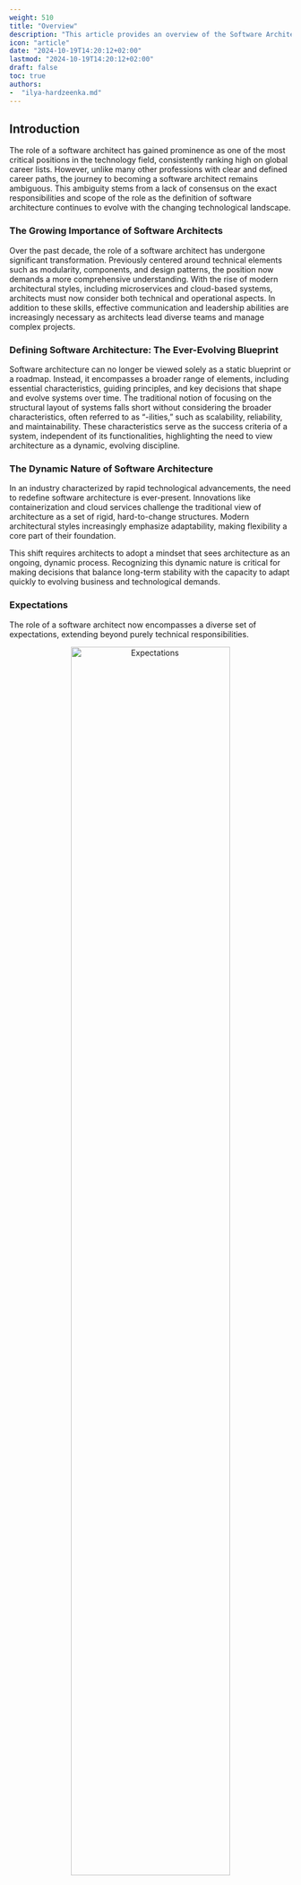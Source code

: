 ```yaml
---
weight: 510
title: "Overview"
description: "This article provides an overview of the Software Architecture role, including expectations, required skills, and responsibilities."
icon: "article"
date: "2024-10-19T14:20:12+02:00"
lastmod: "2024-10-19T14:20:12+02:00"
draft: false
toc: true
authors:
-  "ilya-hardzeenka.md"
---
```

## Introduction

The role of a software architect has gained prominence as one of the most critical positions in the technology field, consistently ranking high on global career lists. However, unlike many other professions with clear and defined career paths, the journey to becoming a software architect remains ambiguous. This ambiguity stems from a lack of consensus on the exact responsibilities and scope of the role as the definition of software architecture continues to evolve with the changing technological landscape.

### The Growing Importance of Software Architects

Over the past decade, the role of a software architect has undergone significant transformation. Previously centered around technical elements such as modularity, components, and design patterns, the position now demands a more comprehensive understanding. With the rise of modern architectural styles, including microservices and cloud-based systems, architects must now consider both technical and operational aspects. In addition to these skills, effective communication and leadership abilities are increasingly necessary as architects lead diverse teams and manage complex projects.

### Defining Software Architecture: The Ever-Evolving Blueprint

Software architecture can no longer be viewed solely as a static blueprint or a roadmap. Instead, it encompasses a broader range of elements, including essential characteristics, guiding principles, and key decisions that shape and evolve systems over time. The traditional notion of focusing on the structural layout of systems falls short without considering the broader characteristics, often referred to as “-ilities,” such as scalability, reliability, and maintainability. These characteristics serve as the success criteria of a system, independent of its functionalities, highlighting the need to view architecture as a dynamic, evolving discipline.

### The Dynamic Nature of Software Architecture

In an industry characterized by rapid technological advancements, the need to redefine software architecture is ever-present. Innovations like containerization and cloud services challenge the traditional view of architecture as a set of rigid, hard-to-change structures. Modern architectural styles increasingly emphasize adaptability, making flexibility a core part of their foundation.

This shift requires architects to adopt a mindset that sees architecture as an ongoing, dynamic process. Recognizing this dynamic nature is critical for making decisions that balance long-term stability with the capacity to adapt quickly to evolving business and technological demands.

### Expectations

The role of a software architect now encompasses a diverse set of expectations, extending beyond purely technical responsibilities.

<center>
   <img align="center" src="../../../images/role/overview.expectations.drawio.png" alt="Expectations" width="75%" height="75%"/>
</center>

**Key expectations include**:

1. **Making Architecture Decisions**: Architects must define the guiding principles and constraints that help development teams make informed choices.
2. **Continually Analyzing the Architecture**: This involves assessing how well the architecture remains viable as technologies and business needs change.
3. **Keeping Current with Trends**: Architects must stay informed about the latest technological advancements and methodologies to make long-lasting decisions.
4. **Ensuring Compliance**: Monitoring that development teams adhere to architectural guidelines and design principles is essential for consistency.
5. **Diverse Experience and Exposure**: A broad understanding of multiple technologies and platforms is crucial in today’s heterogeneous environments.
6. **Possessing Business Domain Knowledge**: Effective architects should have sufficient expertise in the relevant business domain to align the architecture with business needs.
7. **Possessing Interpersonal Skills**: Communication, leadership, and conflict resolution are as vital as technical knowledge for architects.
8. **Understanding and Navigating Politics**: Architects often face challenges in gaining buy-in for their decisions, making negotiation skills and political awareness crucial.

## Defining the Role of a Software Architect

Software architects often find themselves at the intersection of technology and business. They are responsible for understanding the broader context of the system they are designing and ensuring that it meets immediate functional needs and long-term strategic goals. This involves taking a holistic project view while managing detailed technical aspects and balancing innovation with practical considerations.

### Core Responsibilities

The core responsibilities of a software architect extend far beyond merely designing software systems. These responsibilities encompass stakeholder management, creating architectural blueprints, ensuring the implementation aligns with the architecture, and addressing quality attributes. Chapter 5 of *Software Systems Architecture* details these core responsibilities, which define the role of the software architect as a central figure in bridging the gap between business needs and technical execution. Let’s explore each responsibility in more depth.

<center>
   <img align="center" src="../../../images/role/overview.responsibilities.drawio.png" alt="Responsibilities" width="75%" height="75%"/>
</center>

##### **1. Identifying and Engaging Stakeholders**

Stakeholders are individuals or groups vested in the system, including business leaders, end-users, developers, security teams, and IT operations. A software architect must:

* **Identify All Relevant Stakeholders**: Architects are responsible for identifying all key stakeholders, ensuring that everyone affected by or contributing to the system is considered. This identification process involves mapping out who will interact with or depend on the system. Missing key stakeholders early on can lead to critical issues later in the project, such as unmet requirements or unexpected constraints.
* **Engage Stakeholders Effectively**: Engaging stakeholders involves facilitating discussions, workshops, and meetings to capture their concerns and expectations. Architects use various tools, such as interviews, surveys, and requirements-gathering sessions, to build a comprehensive picture of what the system needs to achieve. This engagement must continue throughout the project lifecycle as stakeholder expectations often evolve.
* **Manage Stakeholder Expectations and Conflicts**: Different stakeholders often have competing interests and conflicting requirements. For instance, business executives may prioritize time-to-market and functionality, while developers and IT staff may emphasize maintainability and security. Architects need strong negotiation and communication skills to balance these conflicts, ensuring the system meets the organization’s strategic goals without neglecting critical technical and operational considerations.

##### **2. Understanding and Capturing Stakeholder Concerns**

Stakeholder concerns are the driving force behind all architectural decisions. These concerns can include functional requirements (like specific features) and non-functional requirements (like performance, security, and scalability). Effective management of these concerns is crucial to delivering a system that meets stakeholder needs. A software architect must:

* **Capture and Document Requirements**: Architects must gather and document requirements from stakeholders in a structured and comprehensive manner. This includes distinguishing between functional and non-functional requirements and understanding the underlying motivations for each requirement. Stakeholder concerns should be mapped to specific quality attributes, such as performance, resilience, or usability.
* **Identify and Prioritize Key Concerns**: Documenting stakeholder requirements is not enough. Architects must also prioritize these concerns based on factors such as business value, urgency, and risk. This prioritization guides the architecture's focus, ensuring that the most critical aspects receive adequate attention and resources.
* **Translate Concerns into Architectural Drivers**: Architects translate stakeholder concerns into architectural drivers, which shape the system’s design. These drivers guide critical architectural decisions like selecting technology stacks, integration approaches, and security protocols. For example, a concern about data privacy might lead to selecting encryption standards and access control mechanisms as key architectural elements.

##### **3. Making Architecture Decisions**

A central part of the software architect’s role is making informed decisions about architecture that balance business needs, technical constraints, and stakeholder expectations. This involves deeply understanding trade-offs, assessing risks, and selecting appropriate design patterns and technologies.

* **Evaluating Options and Making Trade-Offs**: Architects often face competing requirements or constraints, such as choosing between scalability and cost or security and usability. Making trade-offs is an essential skill for architects. They must evaluate each option's pros and cons and consider their choices' long-term impact on the system’s maintainability, performance, and adaptability. For example, an architect might choose a microservices architecture for scalability but must account for the increased complexity in communication and deployment.

* **Choosing Appropriate Technologies and Patterns**: Architects are responsible for selecting technologies, frameworks, and architectural patterns that best fit the project’s needs. They must consider factors like team expertise, technology maturity, support, and alignment with organizational standards. The choices made here affect the system’s long-term sustainability and flexibility.

* **Confirming Decisions with Appropriate Stakeholders**: Architectural decisions often have significant implications for various stakeholders, including development teams, product managers, and business leaders. Architects should actively involve these stakeholders to ensure alignment and obtain feedback before finalizing decisions. This collaborative approach helps validate the choices made and increases buy-in, reducing potential friction during implementation.

* **Documenting Decisions and Rationales**: It’s not enough to make decisions; architects must also document them. Documenting the rationale behind decisions helps stakeholders understand the reasoning and trade-offs considered. It also provides a reference point for future changes or onboarding new team members.

* **Managing Risks and Uncertainties**: Every architectural decision carries inherent risks, such as adopting a new technology or pattern that may not yet be proven at scale. Architects must assess these risks, plan mitigation strategies, and be prepared to revise their decisions if new information comes to light.

##### **4. Creating and Owning the Architecture Description (AD)**

The Architecture Description (AD) is a formal system blueprint, capturing its structure, components, interactions, and behaviors. This description is a primary communication tool between the architect, stakeholders, and development teams. A software architect’s responsibilities related to the AD include:

* **Defining Architectural Views and Perspectives**: The AD comprises different architectural views, each addressing specific stakeholder concerns. These views might include functional, deployment, operational, and information views. Each view provides a focused description of a particular aspect of the architecture. Additionally, architects apply architectural perspectives like security, performance, and scalability across these views to address cross-cutting quality attributes.
* **Documenting Key Design Decisions**: Architects must capture critical design decisions and their rationales within the AD. This includes documenting why certain technologies or frameworks were chosen, what trade-offs were made, and how specific requirements are addressed. This transparency is crucial for maintaining consistency and understanding as the project evolves.
* **Creating Models and Diagrams**: Architects often use models and diagrams to represent the system’s architecture visually. These models help communicate the architecture’s structure to stakeholders and provide a clear understanding of component interactions, data flows, and runtime behaviors. Common modeling techniques include UML diagrams, flowcharts, and sequence diagrams.

##### **5. Leading the Implementation of the Architecture**

Architects are not only responsible for defining the architecture but also for ensuring that it is correctly implemented. This requires ongoing involvement with the development team, guiding them as they build and deploy the system. A software architect must:

* **Provide Technical Leadership and Guidance**: Architects act as technical leaders, offering guidance to the development team and resolving technical challenges. They work closely with development leads to ensure the implementation aligns with the architectural blueprint. This leadership role includes making critical technical decisions, setting coding standards, and advising on best practices.
* **Participate in Code Reviews and Technical Assessments**: Architects often participate in code reviews and technical assessments to ensure that the development team adheres to architectural standards. These reviews allow architects to identify potential deviations from the architecture, assess code quality, and address issues early in the development process.
* **Maintain Architectural Integrity Amid Change**: As projects progress, changes in requirements, technology, or stakeholder priorities are inevitable. Architects are responsible for managing these changes while maintaining the system's architectural integrity. They must be flexible enough to adapt to new information or constraints without losing sight of the overall architectural vision.
* **Coordinate with Cross-Functional Teams**: Successful architecture implementation requires collaboration with cross-functional teams, including quality assurance, security, and operations. Architects work with these teams to integrate their feedback into the system’s design and address their specific concerns. For example, architects may collaborate with security teams to ensure that security measures are implemented correctly and validated through testing.

##### **6. Ensuring Quality and Meeting Non-Functional Requirements**

The architect ensures the system meets essential non-functional requirements or quality attributes. These attributes often include performance, security, reliability, usability, and scalability. Addressing these quality attributes requires a proactive and structured approach. Architects must:

* **Establish and Monitor Quality Metrics**: Architects define quality metrics to assess whether the system meets its non-functional requirements. For example, they might establish performance benchmarks, security standards, or usability goals. Architects monitor these metrics throughout development to identify potential issues and refine the design as needed.
* **Plan for Scalability and Flexibility**: Scalability is a crucial quality attribute, especially for systems expected to handle growing user bases or increased workloads. Architects design systems with scalability in mind, choosing architectures and technologies that can accommodate growth without requiring major rework.
* **Address Security and Compliance Requirements**: Security is a cross-cutting concern that impacts every system design aspect. Architects are responsible for embedding security measures into the architecture, selecting appropriate security protocols, and ensuring compliance with industry standards and regulations. This proactive approach helps to mitigate security risks and maintain the system’s integrity.
* **Optimize for Performance and Reliability**: Performance and reliability are essential for delivering a high-quality user experience. Architects must design systems that can handle peak loads, minimize latency, and recover gracefully from failures. This includes planning for redundancy, failover mechanisms, and disaster recovery.

##### **7. Leading Innovation and Adapting to Change**

One of the most vital roles of a software architect is leading innovation and adapting to the ever-evolving technological landscape. Architects must be forward-looking and proactive in identifying new technologies, methodologies, and trends to add value to their organization’s projects.

* **Encouraging Innovation**: Architects are uniquely positioned to drive innovation within the development team. This involves promoting the exploration of new technologies, encouraging the adoption of new tools and practices, and facilitating experiments that can lead to more efficient or effective solutions. Innovation is not just about implementing new technologies but finding better ways to meet business goals and enhance system quality.
* **Staying Current with Industry Trends**: Architects must continually stay informed about emerging technologies and evolving best practices in software development. This includes keeping up with trends like cloud computing, DevOps, microservices, AI/ML, blockchain, and more. By staying updated, architects can evaluate new approaches and incorporate them where appropriate.
* **Adapting to Changing Business and Technical Requirements**: Business requirements often change, and new technological constraints can emerge during a project. Architects must remain flexible and willing to adapt the architecture to accommodate these changes without compromising the system’s integrity. This involves being open to refactoring and redesigning parts of the system to keep it aligned with evolving needs.
* **Managing Technical Debt and Future-Proofing**: Innovation must be balanced with sustainability. Architects ensure innovations do not introduce excessive complexity or technical debt. They must also design systems that are adaptable to future changes, minimizing obsolescence risks.

### Skills and Expertise

A successful software architect requires more than a deep understanding of technical concepts and methodologies. Software architects must possess unique technical knowledge, strategic thinking, leadership skills, and strong interpersonal abilities. These skills allow them to bridge the gap between stakeholders’ expectations and the development team’s execution, ensuring that the architecture aligns with business and technical goals.

<center>
   <img align="center" src="../../../images/role/overview.skills.drawio.png" alt="Skills" width="75%" height="75%"/>
</center>

##### **1. Technical Expertise**

Technical expertise is the foundation of a software architect’s skill set. Architects must have a broad and deep understanding of software development principles, technologies, frameworks, and patterns. However, technical knowledge alone is not enough; architects must also be able to apply this knowledge to design systems that meet stakeholder needs and quality attributes. Critical aspects of technical expertise include:

* **Proficiency in Software Design and Architecture Patterns**: Architects must be well-versed in various software architecture patterns, such as microservices, event-driven architecture, layered architecture, and serverless models. This knowledge helps them select the appropriate patterns based on the project’s requirements, constraints, and scalability goals.
* **Understanding of Programming Languages and Frameworks**: Although software architects are not typically responsible for writing large amounts of code, they must be proficient in multiple programming languages and development frameworks. This allows them to make informed decisions about which technologies to use and to communicate effectively with developers about technical implementation.
* **Knowledge of Databases and Data Management**: Modern software systems often rely on complex data structures and large volumes of data. Architects must understand data modeling, database design, and data management strategies to ensure the system handles data efficiently, securely, and reliably.
* **Familiarity with Emerging Technologies**: Software architects must stay updated on new and emerging technologies, such as artificial intelligence (AI), machine learning (ML), blockchain, Internet of Things (IoT), and cloud-native architectures. This awareness helps them recommend technologies that offer competitive advantages or meet evolving business needs.
* **Security and Compliance Awareness**: Given the increasing emphasis on data protection and security, architects need a solid understanding of cybersecurity principles and compliance regulations, such as GDPR, HIPAA, and PCI-DSS. They should know how to incorporate security measures into the architecture and stay aware of emerging threats and vulnerabilities.

##### **2. Strategic Thinking and Decision-Making**

Software architects are not just technical experts; they are also strategic thinkers. They must be able to see the “big picture” and make decisions that align the architecture with the organization’s long-term goals and strategic priorities. This requires strong analytical and decision-making skills:

* **Long-Term Vision and Planning**: Architects must anticipate future growth, scalability needs, and technological advancements. This forward-looking approach helps them design systems that remain relevant and adaptable to changing business requirements and market trends.
* **Risk Assessment and Mitigation**: Architects need to assess risks proactively, identifying potential technical challenges, performance bottlenecks, or security vulnerabilities. They must develop strategies to mitigate these risks while balancing technical constraints with business priorities.
* **Making Trade-Offs and Prioritizing Requirements**: Architects face conflicting requirements and constraints in every project. For example, stakeholders may want high performance, robust security, and rapid delivery—all within a limited budget. Architects must be skilled at making trade-offs between competing priorities and balancing cost, quality, and timelines to deliver the best possible solution.
* **Adapting to Change**: Architects need the flexibility to adapt their designs and strategies based on evolving business needs, stakeholder feedback, or new technological developments. This adaptability allows them to respond effectively to changing requirements without compromising the system’s quality or integrity.

##### **3. Leadership and Mentorship**

A crucial part of an architect’s role involves leading and mentoring the development team. Architects provide direction, offer technical guidance, and serve as role models for junior developers. Leadership skills are essential for architects to inspire confidence and gain the trust of their teams. Important leadership qualities include:

* **Providing Clear Direction and Guidance**: Architects must communicate the architectural vision clearly and ensure the development team understands the system’s goals, principles, and constraints. This includes setting coding standards, defining best practices, and establishing guidelines for design and implementation.
* **Mentoring and Coaching Team Members**: Architects often act as mentors, helping developers enhance their skills and grow in their roles. They share their experience and knowledge, guiding team members in solving technical challenges and adopting best practices. This mentorship helps foster a culture of continuous improvement and learning.
* **Facilitating Collaboration and Teamwork**: Architects promote collaboration between team members and foster a culture of openness and cooperation. This includes resolving conflicts, encouraging knowledge sharing, and ensuring everyone’s contributions are valued.
* **Handling Technical Disputes and Conflicts**: When technical disagreements arise within the team, architects often serve as the final arbiters. They must listen to all perspectives, evaluate the technical implications, and make informed decisions aligning with the architectural vision.

##### **4. Communication and Interpersonal Skills**

Effective communication is one of the most crucial skills for a software architect. Architects must be able to articulate complex technical ideas to various stakeholders, including business leaders, end-users, developers, testers, and operations teams. They must also be skilled at listening and understanding stakeholder concerns. Essential communication skills include:

* **Translating Technical Jargon into Business Language**: Architects often mediate between technical teams and business stakeholders. They must explain technical concepts in a way that non-technical stakeholders can understand, helping them see the value of architectural decisions and technical investments.
* **Engaging Stakeholders Effectively**: Architects need to be skilled at engaging stakeholders, gathering their requirements, and addressing their concerns. This involves conducting workshops, leading discussions, and creating clear documentation that aligns stakeholder expectations with technical realities.
* **Writing Clear and Concise Documentation**: Documentation is crucial to an architect’s job. Architects must create comprehensive and clear architecture descriptions, models, and diagrams that accurately communicate the system’s structure and design. These documents serve as blueprints for the development team and reference materials for stakeholders.
* **Listening and Empathy**: Architects must be empathetic listeners who genuinely understand stakeholder and team concerns. This skill helps them identify issues early and fosters a collaborative atmosphere where all voices are heard.

##### **5. Problem-Solving and Analytical Skills**

Software architects face various challenges and complexities, from technical constraints to stakeholder conflicts. They must possess strong problem-solving skills to address these challenges and make sound architectural decisions. Critical problem-solving abilities include:

* **Analyzing and Decomposing Complex Problems**: Architects must be skilled at breaking down complex problems into manageable components. This involves identifying the root causes of issues and evaluating multiple potential solutions to find the most effective and efficient approach.
* **Innovating and Thinking Outside the Box**: Architects must be innovative thinkers who can explore unconventional solutions and apply creative thinking to solve challenging problems. This includes experimenting with new technologies, design patterns, or methodologies to improve the system’s effectiveness.
* **Evaluating and Selecting Appropriate Solutions**: Architects are responsible for evaluating various technical options, assessing their pros and cons, and selecting the best solution based on factors such as cost, complexity, performance, and scalability.

##### **6. Business Awareness**

Software architects need to understand the business context in which they are working. This understanding helps them design systems that meet technical requirements, align with the organization’s strategic goals, and provide tangible business value. Essential business-related skills include:

* **Understanding Business Processes and Goals**: Architects must clearly understand the organization’s business processes, objectives, and challenges. This knowledge helps them design systems that solve business problems and support key strategic initiatives.
* **Evaluating ROI and Business Impact**: Architects often make decisions that have financial implications, such as choosing between a low-cost solution or investing in more scalable infrastructure. They need to be able to evaluate the return on investment (ROI) of different architectural options and communicate the business impact of their decisions.
* **Balancing Technical and Business Priorities**: Architects must balance technical requirements, such as scalability and performance, with business constraints like budget, timeline, and resource availability. They need to be able to prioritize features and initiatives based on their strategic importance to the organization.

##### **7. Adaptability and Lifelong Learning**

Software architecture is rapidly evolving, with new technologies, frameworks, and methodologies constantly emerging. Architects must be committed to lifelong learning and open to adapting their skills and knowledge to keep pace with industry trends. Critical aspects of adaptability include:

* **Staying Updated on Emerging Trends and Technologies**: Architects must stay informed about new developments in the software industry, such as advancements in cloud computing, microservices architecture, DevOps practices, and AI/ML applications. This awareness helps them recommend innovative solutions and keep their skills relevant.
* **Continuous Improvement and Self-Reflection**: Architects should regularly reflect on their work, seeking opportunities to improve and refine their approaches. This involves learning from past projects, gathering feedback from peers and stakeholders, and being open to new ideas and perspectives.
* **Adapting to Changing Project Requirements**: Architects must be flexible enough to adapt their designs and plans based on changing requirements, business needs, or stakeholder feedback. This adaptability helps them remain responsive to project changes without compromising the architecture’s integrity.

### Organizational Context

Software architects work within diverse organizational contexts, influencing their roles and responsibilities. Chapter 5 emphasizes the importance of understanding the organizational structure and adapting the architectural approach accordingly. For example:

The role of a software architect is shaped significantly by the organizational context in which they work. The size of the organization, its business model, development processes, and technological landscape all impact how an architect approaches their responsibilities. Chapter 5 highlights several common organizational contexts and provides insights into how architects can effectively adapt their roles to meet the unique demands of each environment.

##### **1. Startups and Small Teams: The Versatile Architect**

In startups and small organizations, architects often find themselves wearing multiple hats. They may simultaneously be the primary technical lead, project manager, and mentor. These environments are typically characterized by:

* **Agility and Speed**: Startups usually focus on quickly building a Minimum Viable Product (MVP), iterating based on user feedback. In this context, architects need to prioritize flexibility and simplicity in their designs, allowing for rapid changes without extensive rework. Agile methods like Scrum or Kanban are common, and architects must align their planning with these iterative cycles.
* **Hands-On Involvement**: In smaller teams, architects are not just strategists; they are often actively involved in development work. They may spend part of their time coding, debugging, or reviewing pull requests. This hands-on involvement helps them understand the codebase deeply and provides direct feedback to the team on architectural decisions.
* **Close Collaboration**: Communication is more direct and informal with smaller teams. Architects work closely with all team members, from developers to business analysts, ensuring everyone is aligned with the architectural goals. This proximity makes architects more responsive to team input and project changes.

##### **2. Large Enterprises: The Specialized Architect**

Large enterprises present a different set of challenges and opportunities for architects. These organizations often have complex IT landscapes, with multiple interconnected systems and large development teams across various departments. Here, the architect’s role involves:

* **Specialization and Division of Responsibilities**: In large organizations, software architects often specialize in specific areas such as infrastructure, domain architecture, or enterprise architecture. This division of responsibilities allows architects to focus intensely on their area while collaborating with others to maintain consistency across the broader system. Architects in these environments work within structured frameworks and may report to a Chief Architect or a centralized architecture board.
* **Governance and Standardization**: Large enterprises significantly emphasize standardization and governance. Architects are responsible for defining and enforcing architectural standards, ensuring that different teams and systems follow the same guidelines. This includes creating standardized documentation templates, coding conventions, and security protocols.
* **Enterprise Alignment**: In large enterprises, software architects must align their work with the organization’s broader goals. This includes adhering to the enterprise architecture strategy, which ensures that all software solutions contribute to the organization’s long-term vision. Architects frequently engage with enterprise architects and business leaders to understand strategic priorities and translate them into system designs.

##### **3. Outsourced and Vendor-Driven Projects: The Collaborative Architect**

Organizations often rely on third-party vendors to develop specific components or integrate external systems. In these cases, architects need to manage internal stakeholders, external partners, and vendors. Key aspects of this context include:

* **Vendor Coordination and Oversight**: Architects must ensure that vendor solutions meet the organization’s standards and integrate smoothly with existing systems. This requires regular communication with vendor architects and technical leads, who review their designs and assess their impact on the overall architecture.
* **Contractual and Compliance Requirements**: When working with external vendors, architects must be mindful of contractual obligations and compliance requirements. This includes managing Service Level Agreements (SLAs), security protocols, and data privacy regulations. Architects are crucial in negotiating technical deliverables with vendors and ensuring that all external contributions align with organizational policies.
* **Managing Integration Complexities**: Architecting solutions that integrate third-party systems involves addressing technical complexities, such as data consistency, interface compatibility, and network security. Architects in this environment must have a strong understanding of integration patterns and middleware technologies to create a seamless connection between internal and external systems.

##### **4. Highly Regulated Environments: The Risk-Conscious Architect**

In industries such as healthcare, finance, and government, strict regulations govern how software systems are designed, developed, and operated. Architects in these settings must balance innovation with compliance. They are responsible for:

* **Ensuring Regulatory Compliance**: These environments demand that architects deeply understand industry-specific regulations such as HIPAA in healthcare, GDPR for data protection, or PCI-DSS in finance. Architects must embed compliance considerations into the system’s design, ensuring the architecture meets all necessary standards.
* **Risk Management**: Regulated industries often have a lower tolerance for risk, which impacts how architects approach design decisions. Architects must proactively identify potential security vulnerabilities, data integrity issues, and operational risks. They design systems with robust security measures, redundancy, and disaster recovery plans to protect sensitive information and maintain compliance.

##### **5. Agile Development Environments: The Iterative Architect**

Agile methodologies like Scrum and Extreme Programming (XP) are becoming increasingly popular due to their emphasis on flexibility, collaboration, and iterative development. Architects in agile environments need to adapt their traditional approaches to fit these methodologies:

* **Incremental Design and Documentation**: Agile projects focus on delivering small, incremental improvements rather than creating a complete design upfront. Architects in agile teams must work closely with developers to refine and evolve the architecture iteratively. They produce “just enough” documentation to communicate critical architectural decisions while avoiding unnecessary overhead.
* **Embracing Change**: Agile projects often involve rapidly changing requirements based on stakeholder feedback. Architects need to embrace these changes and design systems that are flexible enough to accommodate new requirements without significant rework. They must also prioritize decisions to avoid “analysis paralysis” and focus on delivering functional solutions quickly.
* **Close Team Integration**: Architects are deeply embedded within development teams in agile settings. They participate in daily stand-ups, sprint planning, and retrospectives. This level of involvement allows them to stay connected to the team’s progress, identify architectural issues early, and adjust their plans accordingly.

## Recommended Reading

#### Articles

* Red Hat. (n.d.). *[The Agile Architect.](https://www.redhat.com/en/blog/agile-architect)*\
  The article explores the role of architects in Agile environments, emphasizing adaptability, collaboration, and continuous improvement. It discusses how architects can balance long-term vision with the flexibility to respond to changing requirements, promoting practices that support incremental development, team autonomy, and cross-functional collaboration. The article outlines IT architect roles, including application, data, integration, and infrastructure architects. It explains their key responsibilities, areas of focus, and how each role contributes to the overall IT strategy, helping professionals align their skills with organizational needs.
* Scaled Agile, Inc. (n.d.). *[Agile Architecture.](https://scaledagileframework.com/agile-architecture/)*\
  The Scaled Agile article *Agile Architecture* discusses how architecture practices adapt within Agile frameworks, emphasizing flexibility, collaboration, and incremental development. It explains the role of architects in guiding the evolution of systems, aligning technical design with business goals, and enabling continuous delivery. The article highlights principles such as emergent design, intentional architecture, and fostering a culture of shared responsibility across teams.

#### Books

* Richards, M., & Ford, N. (2020). *[Fundamentals of Software Architecture: An Engineering Approach](https://www.oreilly.com/library/view/fundamentals-of-software/9781492043447/)* . O'Reilly Media.
  * **Chapter 1: Introduction**\
    The chapter outlines the evolving role of software architects, emphasizing adaptability, strategic decision-making, and the need to balance technical skills with business understanding. It defines architecture as a dynamic combination of system structure, key characteristics, and guiding principles.
* Rozanski, N., & Woods, E. (2011). *[Software systems architecture: Working with stakeholders using viewpoints and perspectives](https://www.viewpoints-and-perspectives.info/home/book/)* . Addison-Wesley.
  * **Chapter 5: The Role of the Software Architect**\
    The chapter defines the software architect's role in designing the system’s overall structure, ensuring it aligns with business goals and meets functional and non-functional requirements. Architects engage stakeholders, create architecture descriptions, and guide development teams, balancing technical trade-offs and focusing on quality attributes like scalability and security. Success in this role requires a blend of technical expertise, strategic thinking, and effective communication.
